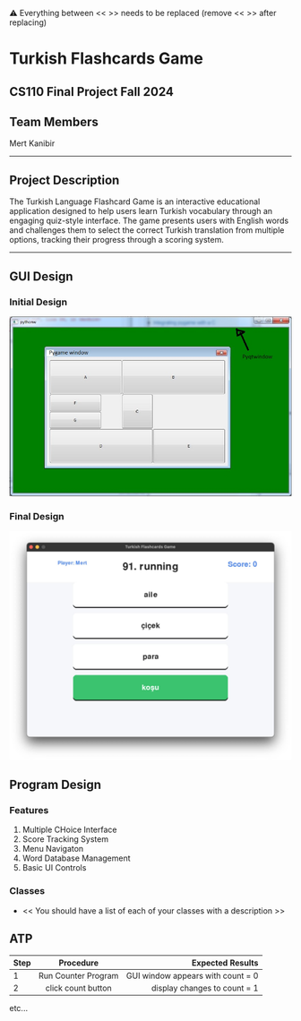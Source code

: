
:warning: Everything between << >> needs to be replaced (remove << >> after replacing)

# Turkish Flashcards Game
## CS110 Final Project Fall 2024

## Team Members

Mert Kanibir

***

## Project Description

The Turkish Language Flashcard Game is an interactive educational application designed to help users learn Turkish vocabulary through an engaging quiz-style interface. The game presents users with English words and challenges them to select the correct Turkish translation from multiple options, tracking their progress through a scoring system.

***    

## GUI Design

### Initial Design

![initial gui](assets/gui.jpg)

### Final Design

![final gui](assets/finalgui.jpg)

## Program Design

### Features

1. Multiple CHoice Interface
2. Score Tracking System
3. Menu Navigaton
4. Word Database Management
5. Basic UI Controls

### Classes

- << You should have a list of each of your classes with a description >>

## ATP

| Step                 |Procedure             |Expected Results                   |
|----------------------|:--------------------:|----------------------------------:|
|  1                   | Run Counter Program  |GUI window appears with count = 0  |
|  2                   | click count button   | display changes to count = 1      |
etc...
